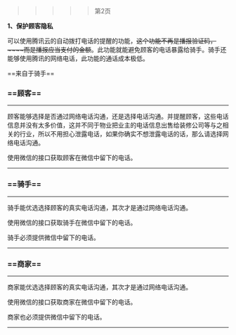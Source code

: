 > > > > >    第2页

**1、保护顾客隐私**

可以使用腾讯云的自动拨打电话的提醒的功能，~~这个功能不再是播报验证码，~~~~而是播报应当支付的金额~~。此功能就能避免顾客的电话暴露给骑手。骑手还能够使用腾讯的网络电话，此功能的通话成本极低。

==来自于骑手==









### ==顾客==

----

顾客能够选择是否通过网络电话沟通，还是选择电话沟通。并提醒顾客，这些电话信息并没有太多价值，这并不同于物业把业主的电话信息出售给装修公司等与之相关的行业，所以不用担心泄露电话，如果你确实不想泄露电话的话，那么请选择网络电话沟通。

使用微信的接口获取顾客在微信中留下的电话。



----







### ==骑手==

----

骑手能优选选择顾客的真实电话沟通，其次才是通过网络电话沟通。

使用微信的接口获取骑手在微信中留下的电话。

骑手必须提供微信中留下的电话。

----







### ==商家==

----

商家能优选选择顾客的真实电话沟通，其次才是通过网络电话沟通。

使用微信的接口获取商家在微信中留下的电话。

商家也必须提供微信中留下的电话。



----



